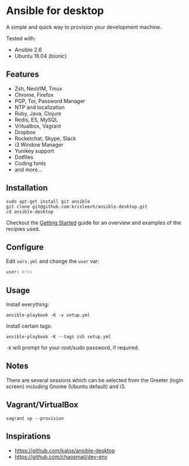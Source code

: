 # Ansible for desktop

A simple and quick way to provision your development machine.

Tested with:

* Ansible 2.6
* Ubuntu 18.04 (bionic)

## Features

- Zsh, NeoVIM, Tmux
- Chrome, Firefox
- PGP, Tor, Password Manager
- NTP and localization
- Ruby, Java, Clojure
- Redis, ES, MySQL
- Vritualbox, Vagrant
- Dropbox
- Rocketchat, Skype, Slack
- i3 Window Manager
- Yunikey support
- Dotfiles
- Coding fonts
- and more...

## Installation

```
sudo apt-get install git ansible
git clone git@github.com:krisleech/ansible-desktop.git
cd ansible-desktop
```

Checkout the [Getting Started](https://github.com/krisleech/ansible-desktop/wiki/Getting-started) guide
for an overview and examples of the recipies used.

## Configure

Edit `vars.yml` and change the `user` var:

```yaml
user: kris
```

## Usage

Install everything:

    ansible-playbook -K -v setup.yml

Install certain tags:

    ansible-playbook -K --tags zsh setup.yml

`-K` will prompt for your root/sudo password, if required.

## Notes

There are several sessions which can be selected from the Greeter (login
screen) including Gnome (Ubuntu default) and i3.

## Vagrant/VirtualBox

```
vagrant up --provision
```

## Inspirations

* https://github.com/kalos/ansible-desktop
* https://github.com/chaosmail/dev-env
